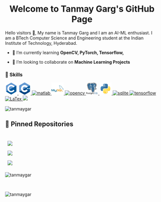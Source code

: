 <h1 align="center">Welcome to Tanmay Garg's GitHub Page</h1>
<!---<h3 align="center">Computer Science Student at Indian Institute of Technology, Hyderabad</h3>--->

<!-- <p align="left"> <img src="https://komarev.com/ghpvc/?username=tanmaygar&label=Profile%20views&color=0e75b6&style=flat" alt="tanmaygar" /> </p> -->

Hello visitors 👋, My name is Tanmay Garg and I am an AI-ML enthusiast. I am a BTech Computer Science and Engineering student at the Indian Institute of Technology, Hyderabad. 

- 🌱 I’m currently learning **OpenCV, PyTorch, Tensorflow,**

- 🤝 I’m looking to collaborate on **Machine Learning Projects**

<h3 align="left">💼 Skills</h3>
<p align="left"> <a href="https://www.cprogramming.com/" target="_blank" rel="noreferrer"> <img src="https://raw.githubusercontent.com/devicons/devicon/master/icons/c/c-original.svg" alt="c" width="40" height="40"/> </a> <a href="https://www.w3schools.com/cpp/" target="_blank" rel="noreferrer"> <img src="https://raw.githubusercontent.com/devicons/devicon/master/icons/cplusplus/cplusplus-original.svg" alt="cplusplus" width="40" height="40"/> </a> <a href="https://www.mathworks.com/" target="_blank" rel="noreferrer"> <img src="https://upload.wikimedia.org/wikipedia/commons/2/21/Matlab_Logo.png" alt="matlab" width="40" height="40"/> </a> <a href="https://www.mysql.com/" target="_blank" rel="noreferrer"> <img src="https://raw.githubusercontent.com/devicons/devicon/master/icons/mysql/mysql-original-wordmark.svg" alt="mysql" width="40" height="40"/> </a> <a href="https://opencv.org/" target="_blank" rel="noreferrer"> <img src="https://www.vectorlogo.zone/logos/opencv/opencv-icon.svg" alt="opencv" width="40" height="40"/> </a> <a href="https://www.postgresql.org" target="_blank" rel="noreferrer"> <img src="https://raw.githubusercontent.com/devicons/devicon/master/icons/postgresql/postgresql-original-wordmark.svg" alt="postgresql" width="40" height="40"/> </a> <a href="https://www.python.org" target="_blank" rel="noreferrer"> <img src="https://raw.githubusercontent.com/devicons/devicon/master/icons/python/python-original.svg" alt="python" width="40" height="40"/> </a> <a href="https://www.sqlite.org/" target="_blank" rel="noreferrer"> <img src="https://www.vectorlogo.zone/logos/sqlite/sqlite-icon.svg" alt="sqlite" width="40" height="40"/> </a> <a href="https://www.tensorflow.org" target="_blank" rel="noreferrer"> <img src="https://www.vectorlogo.zone/logos/tensorflow/tensorflow-icon.svg" alt="tensorflow" width="40" height="40"/> </a> <a href="https://www.latex-project.org/" target="_blank" rel="noreferrer"> <img src="https://upload.wikimedia.org/wikipedia/commons/thumb/9/92/LaTeX_logo.svg/1200px-LaTeX_logo.svg.png" alt="LaTex" width="100" height="40"/> </a>
<a href= https://pytorch.org/ > <img width ='40px' src ='https://github.com/pytorch/pytorch/blob/main/docs/source/_static/img/pytorch-logo-flame.png'> </a></p>

<p><img align="center" src="https://github-readme-stats.vercel.app/api/top-langs?username=tanmaygar&show_icons=true&locale=en&layout=compact" alt="tanmaygar" /></p>

## 📌 Pinned Repositories
<p>
<br>

<a href="https://github.com/tanmaygar/Nabla">
  <img align="center" style="margin:0.5rem" src="https://github-readme-stats.vercel.app/api/pin/?username=tanmaygar&repo=Nabla&title_color=ffffff&text_color=c9cacc&icon_color=4AB197&bg_color=1A2B34" />
</a>
<br>
<a href="https://github.com/tanmaygar/tanmaygar.github.io">
  <img align="center" style="margin:0.5rem" src="https://github-readme-stats.vercel.app/api/pin/?username=tanmaygar&repo=tanmaygar.github.io&title_color=ffffff&text_color=c9cacc&icon_color=4AB197&bg_color=1A2B34" />
</a>
<br>
<a href="https://github.com/tanmaygar/Elek_project">
  <img align="center" style="margin:0.5rem" src="https://github-readme-stats.vercel.app/api/pin/?username=tanmaygar&repo=Elek_project&title_color=ffffff&text_color=c9cacc&icon_color=4AB197&bg_color=1A2B34" />
</a>

</p>

<p><img align="center" src="https://github-readme-stats.vercel.app/api?username=tanmaygar&count_private=true&show_icons=true" alt="tanmaygar" /></p>
<br>
<p><img align="center" src="https://github-readme-streak-stats.herokuapp.com/?user=tanmaygar&" alt="tanmaygar" /></p>

